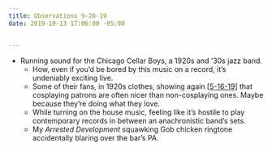 ```yaml
---
title: Observations 9-26-19
date: 2019-10-13 17:06:00 -05:00


---
```


- Running sound for the Chicago Cellar Boys, a 1920s and ’30s jazz band.
	- How, even if you’d be bored by this music on a record, it’s undeniably exciting live.
	- Some of their fans, in 1920s clothes, showing again [[5-16-19](https://spencertweedy.com/observations/051619.html)] that cosplaying patrons are often nicer than non-cosplaying ones. Maybe because they’re doing what they love.
	- While turning on the house music, feeling like it’s hostile to play contemporary records in between an anachronistic band’s sets.
	- My *Arrested Development* squawking Gob chicken ringtone accidentally blaring over the bar’s PA.